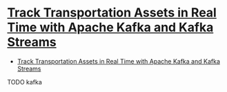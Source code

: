# [Track Transportation Assets in Real Time with Apache Kafka and Kafka Streams](https://www.confluent.io/blog/real-time-asset-tracking-software-with-kafka-elasticsearch-kibana/)

- [Track Transportation Assets in Real Time with Apache Kafka and Kafka Streams](#track-transportation-assets-in-real-time-with-apache-kafka-and-kafka-streams)








TODO kafka